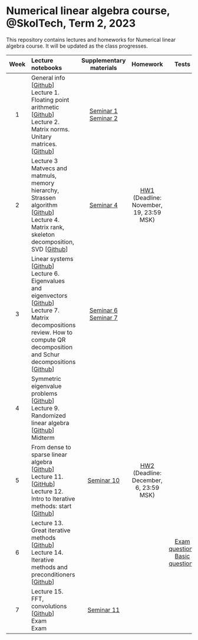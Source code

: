 # Numerical linear algebra course, @SkolTech, Term 2, 2023

This repository contains lectures and homeworks for Numerical linear algebra course. It will be updated as the class progresses.

| Week | Lecture notebooks | Supplementary materials | Homework | Tests |
|:------:|:----------|:----------:|:----------:|:-------:|
|1| General info [[Github](lectures/general_info.ipynb)] <br> Lecture 1. Floating point arithmetic [[Github](./lectures/lecture-1/lecture-1.ipynb)] <br> Lecture 2. Matrix norms. Unitary matrices. [[Github](./lectures/lecture-2/lecture-2.ipynb)]  <br> | [Seminar 1](./practice/Seminar1.ipynb) <br> [Seminar 2](./practice/Seminar2.ipynb) | |
|2| Lecture 3 Matvecs and matmuls, memory hierarchy, Strassen algorithm [[Github](lectures/lecture-3/lecture-3.ipynb)] <br> Lecture 4. Matrix rank, skeleton decomposition, SVD [[Github](./lectures/lecture-4/lecture-4.ipynb)]  <br> | [Seminar 4](./practice/Seminar4.ipynb)   | [HW1](./assignments/hw1/hw1.ipynb) <br> (Deadline: November, 19, 23:59 MSK)  |
|3| Linear systems [[Github](lectures/lecture-5/lecture-5.ipynb)] <br> Lecture 6. Eigenvalues and eigenvectors [[Github](lectures/lecture-6/lecture-6.ipynb)] <br> Lecture 7. Matrix decompositions review. How to compute QR decomposition and Schur decompositions [[Github](lectures/lecture-7/lecture-7.ipynb)] <br> | [Seminar 6](./practice/Seminar6.ipynb) <br> [Seminar 7](./practice/Seminar7.ipynb)  |   |
|4| Symmetric eigenvalue problems [[Github](lectures/lecture-8/lecture-8.ipynb)] <br> Lecture 9. Randomized linear algebra [[Github](lectures/lecture-9/lecture-9.ipynb)]  <br> Midterm <br> |   |   |
|5| From dense to sparse linear algebra [[Github](lectures/lecture-10/lecture-10.ipynb)] <br> Lecture 11. [[GitHub](lectures/lecture-11/lecture-11.ipynb)]   <br> Lecture 12. Intro to Iterative methods: start [[Github](lectures/lecture-12/lecture-12.ipynb)] | [Seminar 10](./practice/Seminar10.ipynb)   | [HW2](./assignments/hw2/hw2.ipynb) <br> (Deadline: December, 6, 23:59 MSK)  |
| 6 | Lecture 13. Great iterative methods [[Github](lectures/lecture-13/lecture-13.ipynb)] <br> Lecture 14. Iterative methods and preconditioners [[Github](lectures/lecture-14/lecture-14.ipynb)] | | | [Exam questions](./assignments/final_exam.pdf) <br> [Basic questions](./assignments/theormin.md) | 
| 7 | Lecture 15. FFT, convolutions [[Github](lectures/lecture-15/lecture-15.ipynb)] <br> Exam <br> Exam | [Seminar 11](./practice/Seminar11.pdf) |   | | | 
